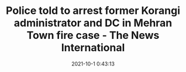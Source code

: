 ---
"title": "Police told to arrest former Korangi administrator and DC in Mehran Town fire case - The News International"
"date": "2021-10-1 0:43:13"
"feed_name": "GOOGLENEWSINDUSTRIAL"
"feed_website": "https://news.google.com/search?q=industrial%2Bincident&hl=en-US&gl=US&ceid=US:en"
"feed_rss": "https://news.google.com/rss/search?q=industrial%2Bincident&hl=en-US&gl=US&ceid=US:en"
"link": "https://www.thenews.com.pk/print/896580-police-told-to-arrest-former-korangi-administrator-and-dc-in-mehran-town-fire-case"
"source": "{'href': 'https://www.thenews.com.pk', 'title': 'The News International'}"
"file": "_posts/2021-1-1-435bd490c700ed6f6b0a6d9ccfb7224c9e2f2da9.md"
"accident": "1"
"drilling": "0"
"dead": "0"
"injured": "0"
"arrested": "0"
"where": "unknown site"
"causes": "unknown"
"place": "unknown place"
---